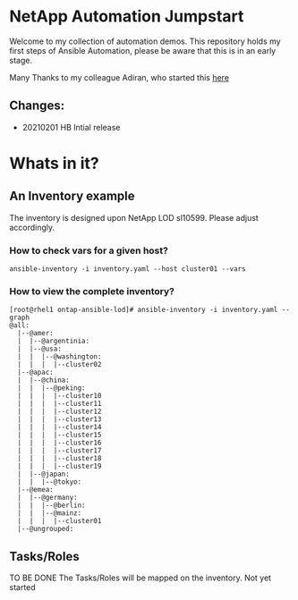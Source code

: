 # NetApp Automation Jumpstart
Welcome to my collection of automation demos. This repository holds my first steps of Ansible Automation, please be aware that this is in an early stage.

Many Thanks to my colleague Adiran, who started this [here](https://github.com/AdrianBronder/ntap-automation)

## Changes:
* 20210201 HB Intial release


# Whats in it?
## An Inventory example
The inventory is designed upon NetApp LOD sl10599. Please adjust accordingly.

### How to check vars for a given host?
```
ansible-inventory -i inventory.yaml --host cluster01 --vars 
```

### How to view the complete inventory?
```
[root@rhel1 ontap-ansible-lod]# ansible-inventory -i inventory.yaml --graph
@all:
  |--@amer:
  |  |--@argentinia:
  |  |--@usa:
  |  |  |--@washington:
  |  |  |  |--cluster02
  |--@apac:
  |  |--@china:
  |  |  |--@peking:
  |  |  |  |--cluster10
  |  |  |  |--cluster11
  |  |  |  |--cluster12
  |  |  |  |--cluster13
  |  |  |  |--cluster14
  |  |  |  |--cluster15
  |  |  |  |--cluster16
  |  |  |  |--cluster17
  |  |  |  |--cluster18
  |  |  |  |--cluster19
  |  |--@japan:
  |  |  |--@tokyo:
  |--@emea:
  |  |--@germany:
  |  |  |--@berlin:
  |  |  |--@mainz:
  |  |  |  |--cluster01
  |--@ungrouped:
```



## Tasks/Roles 
TO BE DONE
The Tasks/Roles will be mapped on the inventory. Not yet started
